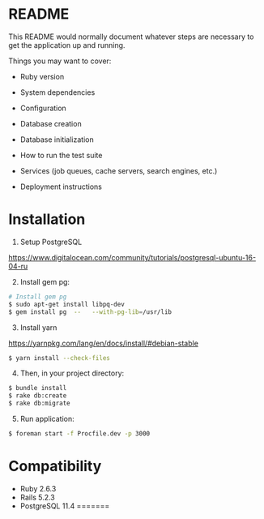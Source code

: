 # README

This README would normally document whatever steps are necessary to get the
application up and running.

Things you may want to cover:

* Ruby version

* System dependencies

* Configuration

* Database creation

* Database initialization

* How to run the test suite

* Services (job queues, cache servers, search engines, etc.)

* Deployment instructions

# Installation

1. Setup PostgreSQL

  https://www.digitalocean.com/community/tutorials/postgresql-ubuntu-16-04-ru

2. Install gem pg:

  ```sh
  # Install gem pg
  $ sudo apt-get install libpq-dev
  $ gem install pg  --   --with-pg-lib=/usr/lib
  ```
3. Install yarn

  https://yarnpkg.com/lang/en/docs/install/#debian-stable

  ```sh
  $ yarn install --check-files
  ```

4. Then, in your project directory:

  ```sh
  $ bundle install
  $ rake db:create
  $ rake db:migrate
  ```

5. Run application: 

  ```sh
  $ foreman start -f Procfile.dev -p 3000
  ```
# Compatibility

* Ruby 2.6.3
* Rails 5.2.3
* PostgreSQL 11.4
=======
  ```
